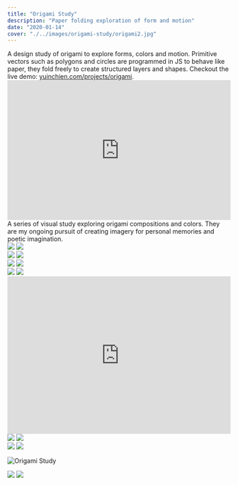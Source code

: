 ```yaml
---
title: "Origami Study"
description: "Paper folding exploration of form and motion"
date: "2020-01-14"
cover: "./../images/origami-study/origami2.jpg"
---
```


<div class="text">A design study of origami to explore forms, colors and motion. Primitive vectors such as polygons and circles are programmed in JS to behave like paper, they fold freely to create structured layers and shapes. Checkout the live demo: <a href="https://yuinchien.com/projects/origami/" target="_blank">yuinchien.com/projects/origami</a>.</div>

<div class="video"><div style="padding:62.5% 0 0 0;position:relative;"><iframe src="https://player.vimeo.com/video/386428951?autoplay=1&loop=1&title=0&byline=0&portrait=0" style="position:absolute;top:0;left:0;width:100%;height:100%;" frameborder="0" allow="autoplay; fullscreen" allowfullscreen></iframe></div><script src="https://player.vimeo.com/api/player.js"></script></div>

<div class="text">A series of visual study exploring origami compositions and colors. They are my ongoing pursuit of creating imagery for personal memories and poetic imagination.</div>

<div class="row">
  <img src="./../images/origami-study/A0.png" />
  <img src="./../images/origami-study/A2.png" />
</div>

<div class="row">
  <img src="./../images/origami-study/A4.png" />
  <img src="./../images/origami-study/A3.png" />
</div>

<div class="row">
  <img src="./../images/origami-study/Frame44.png" />
  <img src="./../images/origami-study/Frame24.png" />
</div>

<div class="row">
  <img src="./../images/origami-study/04.png" />
  <img src="./../images/origami-study/03.png" />
</div>

<div class="video"><div style="padding:70.38% 0 0 0;position:relative;"><iframe src="https://player.vimeo.com/video/386384531?autoplay=1&loop=1&title=0&byline=0&portrait=0" style="position:absolute;top:0;left:0;width:100%;height:100%;" frameborder="0" allow="autoplay; fullscreen" allowfullscreen></iframe></div><script src="https://player.vimeo.com/api/player.js"></script></div>

<div class="row">
  <img src="./../images/origami-study/origami2.jpg" />
  <img src="./../images/origami-study/Frame41.jpg" />
</div>

<div class="row">
  <img src="./../images/origami-study/Frame40.jpg" />
  <img src="./../images/origami-study/Frame45.jpg" />
</div>

![Origami Study](./../images/origami-study/Frame114.png)

<div class="row">
  <img src="./../images/origami-study/origami_00.png" />
  <img src="./../images/origami-study/origami_10.png" />
</div>
